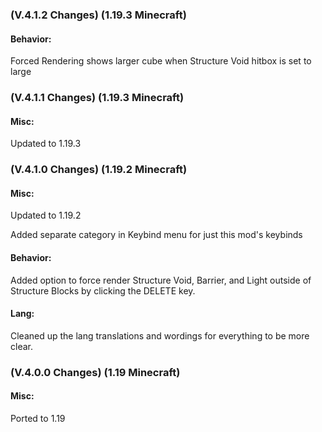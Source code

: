 ### **(V.4.1.2 Changes) (1.19.3 Minecraft)**

#### Behavior:
Forced Rendering shows larger cube when Structure Void hitbox is set to large


### **(V.4.1.1 Changes) (1.19.3 Minecraft)**

#### Misc:
Updated to 1.19.3


### **(V.4.1.0 Changes) (1.19.2 Minecraft)**

#### Misc:
Updated to 1.19.2

Added separate category in Keybind menu for just this mod's keybinds

#### Behavior:
Added option to force render Structure Void, Barrier, and Light outside of Structure Blocks by clicking the DELETE key.

#### Lang:
Cleaned up the lang translations and wordings for everything to be more clear.


### **(V.4.0.0 Changes) (1.19 Minecraft)**

#### Misc:
Ported to 1.19
